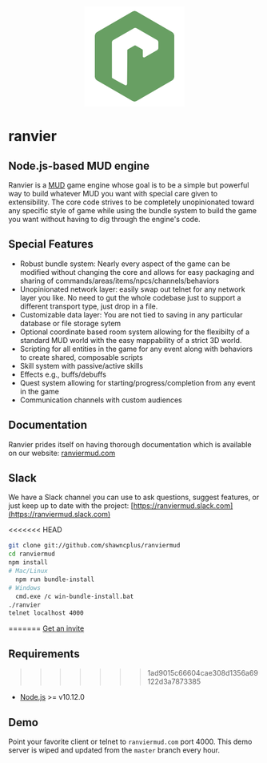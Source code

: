 <p align="center"><img class="readme-logo" src="https://raw.githubusercontent.com/RanvierMUD/docs/master/resources/logo.png"></p>

# ranvier

## Node.js-based MUD engine

Ranvier is a [MUD](https://en.wikipedia.org/wiki/MUD) game engine whose goal is to be a simple but powerful way to build whatever MUD you want with special care given to extensibility. The core code strives to be completely unopinionated toward any specific style of game while using the bundle system to build the game you want without having to dig through the engine's code.

## Special Features

* Robust bundle system: Nearly every aspect of the game can be modified without changing the core and allows for easy
  packaging and sharing of commands/areas/items/npcs/channels/behaviors
* Unopinionated network layer: easily swap out telnet for any network layer you like. No need to gut the whole codebase
  just to support a different transport type, just drop in a file.
* Customizable data layer: You are not tied to saving in any particular database or file storage sytem
* Optional coordinate based room system allowing for the flexibilty of a standard MUD world with the easy mappability of
  a strict 3D world.
* Scripting for all entities in the game for any event along with behaviors to create shared, composable scripts
* Skill system with passive/active skills
* Effects e.g., buffs/debuffs
* Quest system allowing for starting/progress/completion from any event in the game
* Communication channels with custom audiences

## Documentation

Ranvier prides itself on having thorough documentation which is available on our website: [ranviermud.com](https://ranviermud.com)

## Slack

We have a Slack channel you can use to ask questions, suggest features, or just keep up to date with the project: [https://ranviermud.slack.com](https://ranviermud.slack.com)

<<<<<<< HEAD
```sh
git clone git://github.com/shawncplus/ranviermud
cd ranviermud
npm install
# Mac/Linux
  npm run bundle-install
# Windows
  cmd.exe /c win-bundle-install.bat
./ranvier
telnet localhost 4000
```
=======
[Get an invite](https://join.slack.com/t/ranviermud/shared_invite/enQtODA1NTI4MTc5MjgyLWU1OTI2YTYxMTcwYTBjNmIyMzhmMWZmNTQ3ZmFiMWEwYjQ5N2MyYWQzODFhZDUwNmZiODE1ODVlNWE5NTlmYzU)

## Requirements
>>>>>>> 1ad9015c66604cae308d1356a69122d3a7873385

* [Node.js](https://nodejs.org) >= v10.12.0

## Demo

Point your favorite client or telnet to `ranviermud.com` port 4000. This demo server is wiped and updated from the `master` branch every hour.

